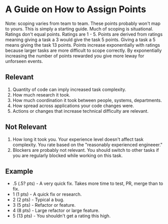 # A Guide on How to Assign Points
Note: scoping varies from team to team. These points probably won't map to yours. This is simply a starting guide. Much of scoping is situational.
Ratings don't equal points. Ratings are 1 - 5. Points are derived from ratings meaning giving a task a 3 would give the task 5 points. Giving a task a 5 means giving the task 13 points. Points increase exponentially with ratings because larger tasks are more difficult to scope correctly. By exponentially increasing the number of points rewarded you give more leway for unforseen events.
## Relevant
1. Quantity of code can imply increased task complexity.
2. How much research it took.
3. How much coordination it took between people, systems, departments.
4. How spread across applications your code changes were.
5. Actions or changes that increase technical difficulty are relevant.
## Not Relevant
1. How long it took you. Your experience level doesn't affect task complexity. You rate based on the "reasonably experienced engineeer."
2. Blockers are probably not relevant. You should switch to other tasks if you are regularly blocked while working on this task.
## Example
- .5 (.5? pts) - A very quick fix. Takes more time to test, PR, merge than to fix.
- 1 (1 pts) - A quick fix or research.
- 2 (2 pts) - Typical a bug.
- 3 (5 pts) - Refactor or feature.
- 4 (8 pts) - Large refactor or large feature.
- 5 (13 pts) - You shouldn't get a rating this high.
